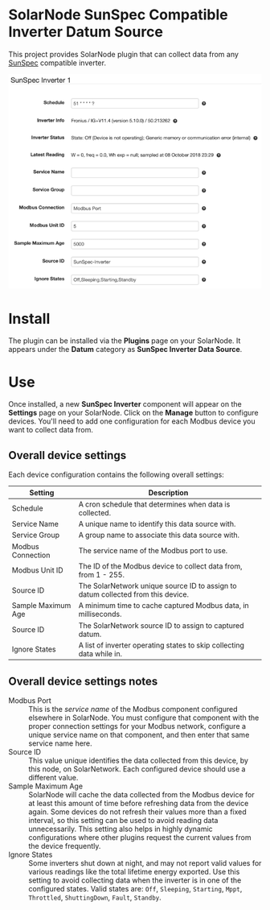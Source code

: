 # SolarNode SunSpec Compatible Inverter Datum Source

This project provides SolarNode plugin that can collect data from any [SunSpec][suns]
compatible inverter.

![settings](docs/solarnode-sunspec-inverter-device-settings.png)

# Install

The plugin can be installed via the **Plugins** page on your SolarNode. It
appears under the **Datum** category as **SunSpec Inverter Data Source**.

# Use

Once installed, a new **SunSpec Inverter** component will
appear on the **Settings** page on your SolarNode. Click on the **Manage**
button to configure devices. You'll need to add one configuration for each
Modbus device you want to collect data from.

## Overall device settings

Each device configuration contains the following overall settings:

| Setting            | Description                                                                      |
|--------------------|----------------------------------------------------------------------------------|
| Schedule           | A cron schedule that determines when data is collected.                          |
| Service Name       | A unique name to identify this data source with.                                 |
| Service Group      | A group name to associate this data source with.                                 |
| Modbus Connection  | The service name of the Modbus port to use.                                      |
| Modbus Unit ID     | The ID of the Modbus device to collect data from, from 1 - 255.                  |
| Source ID          | The SolarNetwork unique source ID to assign to datum collected from this device. |
| Sample Maximum Age | A minimum time to cache captured Modbus data, in milliseconds.                   |
| Source ID          | The SolarNetwork source ID to assign to captured datum.                          |
| Ignore States      | A list of inverter operating states to skip collecting data while in.            |

## Overall device settings notes

<dl>
	<dt>Modbus Port</dt>
	<dd>This is the <i>service name</i> of the Modbus component configured elsewhere
	in SolarNode. You must configure that component with the proper connection settings
	for your Modbus network, configure a unique service name on that component, and then
	enter that same service name here.</dd>
	<dt>Source ID</dt>
	<dd>This value unique identifies the data collected from this device, by this node,
	 on SolarNetwork. Each configured device should use a different value.</dd>
	<dt>Sample Maximum Age</dt>
	<dd>SolarNode will cache the data collected from the Modbus device for at least
	this amount of time before refreshing data from the device again. Some devices
	do not refresh their values more than a fixed interval, so this setting can be
	used to avoid reading data unnecessarily. This setting also helps in highly
	dynamic configurations where other plugins request the current values from
	the device frequently.</dd>
	<dt>Ignore States</dt>
	<dd>Some inverters shut down at night, and may not report valid values for various readings
	like the total lifetime energy exported. Use this setting to avoid collecting data when
	the inverter is in one of the configured states. Valid states are: <code>Off</code>, 
	<code>Sleeping</code>, <code>Starting</code>, <code>Mppt</code>, 
	<code>Throttled</code>, <code>ShuttingDown</code>, <code>Fault</code>, 
	<code>Standby</code>.</dd>
</dl>

 [suns]: https://sunspec.org/
